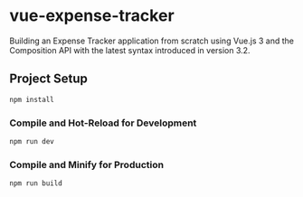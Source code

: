 # vue-expense-tracker

Building an Expense Tracker application from scratch using Vue.js 3 and the Composition API with the latest syntax introduced in version 3.2.

## Project Setup

```sh
npm install
```

### Compile and Hot-Reload for Development

```sh
npm run dev
```

### Compile and Minify for Production

```sh
npm run build
```
